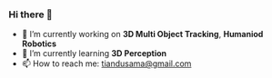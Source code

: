 ### Hi there 👋

- 🔭 I’m currently working on **3D Multi Object Tracking**, **Humaniod Robotics**
- 🌱 I’m currently learning **3D Perception**
- 📫 How to reach me: tiandusama@gmail.com
  
<!--
**drb-ecust/drb-ecust** is a ✨ _special_ ✨ repository because its `README.md` (this file) appears on your GitHub profile.

Here are some ideas to get you started:

- 🔭 I’m currently working on ...
- 🌱 I’m currently learning ...
- 👯 I’m looking to collaborate on ...
- 🤔 I’m looking for help with ...
- 💬 Ask me about ...
- 📫 How to reach me: ...
- 😄 Pronouns: ...
- ⚡ Fun fact: ...
-->
